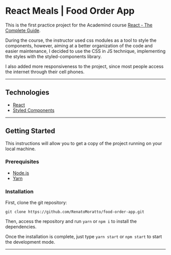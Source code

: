 # React Meals | Food Order App

This is the first practice project for the Academind course [React - The Complete Guide](https://www.udemy.com/course/react-the-complete-guide-incl-redux/?couponCode=D_0122).

During the course, the instructor used css modules as a tool to style the components, however, aiming at a better organization of the code and easier maintenance, I decided to use the CSS in JS technique, implementing the styles with the styled-components library.

I also added more responsiveness to the project, since most people access the internet through their cell phones.

---

## Technologies

- [React](https://reactjs.org/)
- [Styled Components](https://styled-components.com/)

---

## Getting Started

This instructions will allow you to get a copy of the project running on your local machine.

### Prerequisites

- [Node.js](https://nodejs.org/)
- [Yarn](https://yarnpkg.com/)

### Installation

First, clone the git repository:

```
git clone https://github.com/RenatoMoratto/food-order-app.git
```

Then, access the repository and run `yarn` or `npm i` to install the dependencies.

Once the installation is complete, just type `yarn start` or `npm start` to start the development mode.

---
